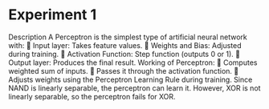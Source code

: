 # Experiment 1

Description 
A Perceptron is the simplest type of artificial neural network with: 
 Input layer: Takes feature values. 
 Weights and Bias: Adjusted during training. 
 Activation Function: Step function (outputs 0 or 1). 
 Output layer: Produces the final result. 
Working of Perceptron: 
 Computes weighted sum of inputs. 
 Passes it through the activation function. 
 Adjusts weights using the Perceptron Learning Rule during training. 
Since NAND is linearly separable, the perceptron can learn it. However, XOR is not linearly separable, 
so the perceptron fails for XOR. 
